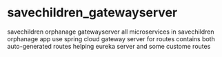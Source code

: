 # savechildren_gatewayserver

savechildren orphanage gatewayserver
all microservices in savechildren orphanage app use spring cloud gateway server for routes 
contains both auto-generated routes helping eureka server and some custome routes 
